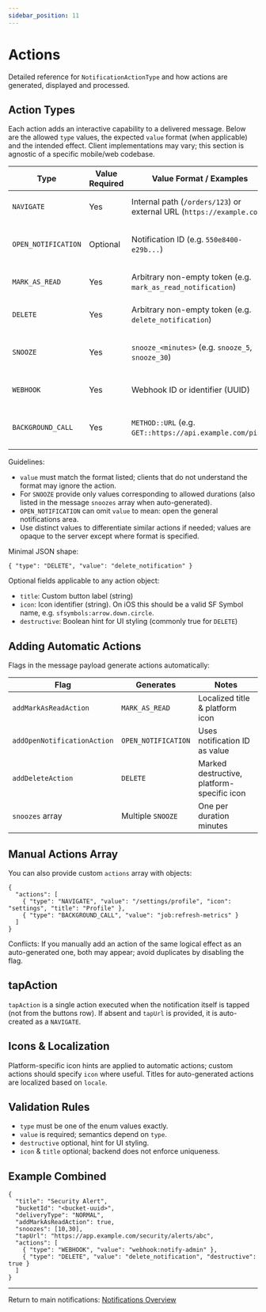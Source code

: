 ```yaml
---
sidebar_position: 11
---
```

# Actions

Detailed reference for `NotificationActionType` and how actions are generated, displayed and processed.

## Action Types

Each action adds an interactive capability to a delivered message. Below are the allowed `type` values, the expected `value` format (when applicable) and the intended effect. Client implementations may vary; this section is agnostic of a specific mobile/web codebase.

| Type | Value Required | Value Format / Examples | Effect |
|------|----------------|-------------------------|--------|
| `NAVIGATE` | Yes | Internal path (`/orders/123`) or external URL (`https://example.com`) | Opens a screen (internal) or external link. |
| `OPEN_NOTIFICATION` | Optional | Notification ID (e.g. `550e8400-e29b...`) | Opens the detailed view of that notification (or inbox if empty). |
| `MARK_AS_READ` | Yes | Arbitrary non-empty token (e.g. `mark_as_read_notification`) | Marks the notification/message as read. |
| `DELETE` | Yes | Arbitrary non-empty token (e.g. `delete_notification`) | Removes the notification from the user list. |
| `SNOOZE` | Yes | `snooze_<minutes>` (e.g. `snooze_5`, `snooze_30`) | Temporarily hides the notification for the specified minutes. |
| `WEBHOOK` | Yes | Webhook ID or identifier (UUID) | Triggers a configured outbound webhook. |
| `BACKGROUND_CALL` | Yes | `METHOD::URL` (e.g. `GET::https://api.example.com/ping`) | Invokes a background HTTP request without opening UI. |

Guidelines:
- `value` must match the format listed; clients that do not understand the format may ignore the action.
- For `SNOOZE` provide only values corresponding to allowed durations (also listed in the message `snoozes` array when auto-generated).
- `OPEN_NOTIFICATION` can omit `value` to mean: open the general notifications area.
- Use distinct values to differentiate similar actions if needed; values are opaque to the server except where format is specified.

Minimal JSON shape:
```jsonc
{ "type": "DELETE", "value": "delete_notification" }
```

Optional fields applicable to any action object:
- `title`: Custom button label (string)
- `icon`: Icon identifier (string). On iOS this should be a valid SF Symbol name, e.g. `sfsymbols:arrow.down.circle`.
- `destructive`: Boolean hint for UI styling (commonly true for `DELETE`)

## Adding Automatic Actions
Flags in the message payload generate actions automatically:

| Flag | Generates | Notes |
|------|-----------|-------|
| `addMarkAsReadAction` | `MARK_AS_READ` | Localized title & platform icon |
| `addOpenNotificationAction` | `OPEN_NOTIFICATION` | Uses notification ID as value |
| `addDeleteAction` | `DELETE` | Marked destructive, platform-specific icon |
| `snoozes` array | Multiple `SNOOZE` | One per duration minutes |

## Manual Actions Array
You can also provide custom `actions` array with objects:
```jsonc
{
  "actions": [
    { "type": "NAVIGATE", "value": "/settings/profile", "icon": "settings", "title": "Profile" },
    { "type": "BACKGROUND_CALL", "value": "job:refresh-metrics" }
  ]
}
```
Conflicts: If you manually add an action of the same logical effect as an auto-generated one, both may appear; avoid duplicates by disabling the flag.

## tapAction
`tapAction` is a single action executed when the notification itself is tapped (not from the buttons row). If absent and `tapUrl` is provided, it is auto-created as a `NAVIGATE`.

## Icons & Localization
Platform-specific icon hints are applied to automatic actions; custom actions should specify `icon` where useful. Titles for auto-generated actions are localized based on `locale`.

## Validation Rules
- `type` must be one of the enum values exactly.
- `value` is required; semantics depend on `type`.
- `destructive` optional, hint for UI styling.
- `icon` & `title` optional; backend does not enforce uniqueness.

## Example Combined
```jsonc
{
  "title": "Security Alert",
  "bucketId": "<bucket-uuid>",
  "deliveryType": "NORMAL",
  "addMarkAsReadAction": true,
  "snoozes": [10,30],
  "tapUrl": "https://app.example.com/security/alerts/abc",
  "actions": [
    { "type": "WEBHOOK", "value": "webhook:notify-admin" },
    { "type": "DELETE", "value": "delete_notification", "destructive": true }
  ]
}
```

---
Return to main notifications: [Notifications Overview](../notifications)
